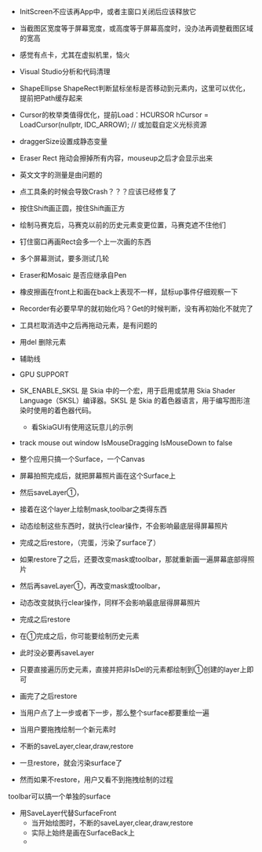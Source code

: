 - InitScreen不应该再App中，或者主窗口关闭后应该释放它
- 当截图区宽度等于屏幕宽度，或高度等于屏幕高度时，没办法再调整截图区域的宽高

- 感觉有点卡，尤其在虚拟机里，恼火
- Visual Studio分析和代码清理
- ShapeEllipse ShapeRect判断鼠标坐标是否移动到元素内，这里可以优化，提前把Path缓存起来
- Cursor的枚举类值得优化，提前Load：HCURSOR hCursor = LoadCursor(nullptr, IDC_ARROW); // 或加载自定义光标资源
- draggerSize设置成静态变量
- Eraser Rect 拖动会擦掉所有内容，mouseup之后才会显示出来
- 英文文字的测量是由问题的
- 点工具条的时候会导致Crash？？？应该已经修复了
- 按住Shift画正圆，按住Shift画正方
- 绘制马赛克后，马赛克以前的历史元素变更位置，马赛克遮不住他们
- 钉住窗口再画Rect会多一个上一次画的东西
- 多个屏幕测试，要多测试几轮
- Eraser和Mosaic 是否应继承自Pen


- 橡皮擦画在front上和画在back上表现不一样，鼠标up事件仔细观察一下
- Recorder有必要早早的就初始化吗？Get的时候判断，没有再初始化不就完了
- 工具栏取消选中之后再拖动元素，是有问题的
- 用del 删除元素
- 辅助线
- GPU SUPPORT


- SK_ENABLE_SKSL 是 Skia 中的一个宏，用于启用或禁用 Skia Shader Language（SKSL）编译器。SKSL 是 Skia 的着色器语言，用于编写图形渲染时使用的着色器代码。
  - 看SkiaGUI有使用这玩意儿的示例
 - track mouse out window IsMouseDragging IsMouseDown to false



- 整个应用只搞一个Surface，一个Canvas
- 屏幕拍照完成后，就把屏幕照片画在这个Surface上
- 然后saveLayer①，
- 接着在这个layer上绘制mask,toolbar之类得东西
- 动态绘制这些东西时，就执行clear操作，不会影响最底层得屏幕照片
- 完成之后restore，（完蛋，污染了surface了）
- 如果restore了之后，还要改变mask或toolbar，那就重新画一遍屏幕底部得照片
- 然后再saveLayer①，再改变mask或toolbar，
- 动态改变就执行clear操作，同样不会影响最底层得屏幕照片
- 完成之后restore

- 在①完成之后，你可能要绘制历史元素
- 此时没必要再saveLayer
- 只要直接遍历历史元素，直接并把非IsDel的元素都绘制到①创建的layer上即可
- 画完了之后restore
- 当用户点了上一步或者下一步，那么整个surface都要重绘一遍

- 当用户要拖拽绘制一个新元素时
- 不断的saveLayer,clear,draw,restore
- 一旦restore，就会污染surface了
- 然而如果不restore，用户又看不到拖拽绘制的过程



toolbar可以搞一个单独的surface

- 用SaveLayer代替SurfaceFront
  - 当开始绘图时，不断的saveLayer,clear,draw,restore
  - 实际上始终是画在SurfaceBack上
  - 